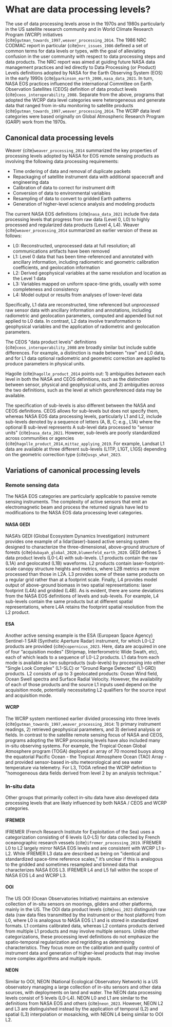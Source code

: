 # What are data processing levels?

The use of data processing levels arose in the 1970s and 1980s particularly in the US satellite research community and in World Climate Research Program (WCRP) initiatives {cite}`gutman_towards_1997,weaver_processing_2014`. The 1986 NRC CODMAC report in particular {cite}`nrc_issues_1986` defined a set of common terms for data levels or types, with the goal of alleviating confusion in the user community with respect to data processing steps and data products. The NRC report was aimed at guiding future NASA data management practices and led directly to Data Processing (or Product) Levels definitions adopted by NASA for the Earth Observing System (EOS) in the early 1990s {cite}`parkinson_earth_2006,nasa_data_2021`. In turn, NASA EOS practices influenced the international Committee on Earth Observation Satellites (CEOS) definition of data product levels {cite}`ceos_interoperability_2008`. Separate from the above, programs that adopted the WCRP data level categories were heterogeneous and generate data that ranged from in-situ monitoring to satellite products {cite}`gutman_towards_1997,weaver_processing_2014`. The WCRP data level categories were based originally on Global Atmospheric Research Program (GARP) work from the 1970s.


## Canonical data processing levels

Weaver {cite}`weaver_processing_2014` summarized the key properties of processing levels adopted by NASA for EOS remote sensing products as involving the following data processing requirements:

- Time ordering of data and removal of duplicate packets
- Repackaging of satellite instrument data with additional spacecraft and engineering data
- Calibration of data to correct for instrument drift
- Conversion of data to environmental variables
- Resampling of data to convert to gridded Earth patterns
- Generation of higher-level science analysis and modeling products

The current NASA EOS definitions {cite}`nasa_data_2021` include five data processing levels that progress from raw data (Level 0, L0) to highly processed and regularized data products (Level 4, L4). Weaver {cite}`weaver_processing_2014` summarized an earlier version of these as follows:

- L0: Reconstructed, unprocessed data at full resolution; all communications artifacts have been removed
- L1: Level 0 data that has been time-referenced and annotated with ancillary information, including radiometric and geometric calibration coefficients, and geolocation information
- L2: Derived geophysical variables at the same resolution and location as the Level 1 data
- L3: Variables mapped on uniform space-time grids, usually with some completeness and consistency
- L4: Model output or results from analyses of lower-level data

Specifically, L1 data are reconstructed, time referenced but _unprocessed_ raw sensor data with ancillary information and annotations, including radiometric and geolocation parameters, computed and appended but not applied to L0 data. In contrast, L2 data involve transformation to geophysical variables and the application of radiometric and geolocation parameters.

The CEOS "data product levels" definitions {cite}`ceos_interoperability_2008` are broadly similar but include subtle differences. For example, a distinction is made between "raw" and L0 data, and for L1 data optional radiometric and geometric correction are applied to produce parameters in physical units.

Hagolle {cite}`hagolle_product_2014` points out: 1) ambiguities _between_ each level in both the NASA and CEOS definitions, such as the distinction between sensor, physical and geophysical units, and 2) ambiguities _across_ the two definitions, such as the level at which georeferenced data may be available.

The specification of sub-levels is also different between the NASA and CEOS definitions. CEOS allows for sub-levels but does not specify them, whereas NASA EOS data processing levels, particularly L1 and L2, include sub-levels denoted by a sequence of letters (A, B, C; e.g., L1A) where the optional B sub-level represents A sub-level data processed to "sensor units" {cite}`nasa_data_2021`. However, sub-levels are poorly standardized across communities or agencies {cite}`hagolle_product_2014,mittaz_applying_2019`. For example, Landsat L1 data are available at three different sub-levels (L1TP, L1GT, L1GS) depending on the geometric correction type {cite}`usgs_what_2023`. 


## Variations of canonical processing levels

### Remote sensing data
The NASA EOS categories are particularly applicable to passive remote sensing instruments. The complexity of active sensors that emit an electromagnetic beam and process the returned signals have led to modifications to the NASA EOS data processing level categories.

#### NASA GEDI
NASA’s GEDI (Global Ecosystem Dynamics Investigation) instrument provides one example of a lidar(laser)-based active sensing system designed to characterize the three-dimensional, above-ground structure of forests {cite}`dubayah_global_2020,blumenfeld_earth_2020`. GEDI defines 5 data product levels (L0-L4) with sub-levels. L1 products contain the raw (L1A) and geolocated (L1B) waveforms. L2 products contain laser-footprint-scale canopy structure heights and metrics, where L2B metrics are more processed than those in L2A. L3 provides some of these same products on a regular grid rather than at a footprint scale. Finally, L4 provides model output of above-ground biomass in two spatial representations: laser footprint (L4A) and gridded (L4B). As is evident, there are some deviations from the NASA EOS definitions of levels and sub-levels. For example, L4 sub-levels contain the same products but at different spatial representations, where L4A retains the footprint spatial resolution from the L2 product. 

#### ESA
Another active sensing example is the ESA (European Space Agency) Sentinel-1 SAR (Synthetic Aperture Radar) instrument, for which L0-L2 products are provided {cite}`copernicus_2023`. Here, data are acquired in one of four “acquisition modes” (Stripmap, Interferometric Wide Swath, etc), each of which leads to a sequence of L0-L2 products. L1 data from each mode is available as two subproducts (sub-levels) by processing into either "Single Look Complex" (L1-SLC) or "Ground Range Detected" (L1-GRD) products. L2 consists of up to 3 geolocated products: Ocean Wind field, Ocean Swell spectra and Surface Radial Velocity. However, the availability of each of those products and the source L1 inputs used depend on the acquisition mode, potentially necessitating L2 qualifiers for the source input and acquisition mode.

#### WCRP
The WCRP system mentioned earlier divided processing into three levels {cite}`gutman_towards_1997,weaver_processing_2014`: 1) primary instrument readings, 2) retrieved geophysical parameters, and 3) derived analysis or fields. In contrast to the satellite remote sensing focus of NASA and CEOS, programs adopting the WCRP processing levels have also included many in-situ observing systems. For example, the Tropical Ocean Global Atmosphere program (TOGA) deployed an array of 70 moored buoys along the equatorial Pacific Ocean - the Tropical Atmosphere Ocean (TAO) Array - and provided sensor-based in-situ meteorological and sea water temperature via telemetry. For L3, TOGA refined the WCRP definition to "homogeneous data fields derived from level 2 by an analysis technique."


### In-situ data

Other groups that primarily collect in-situ data have also developed data processing levels that are likely influenced by both NASA / CEOS and WCRP categories.

#### IFREMER
IFREMER (French Research Institute for Exploitation of the Sea) uses a categorization consisting of 6 levels (L0-L5) for data collected by French oceanographic research vessels {cite}`ifremer_processing_2019`. IFREMER L0 to L2 largely mirror NASA EOS levels and are consistent with WCRP L1 s-L2. While IFREMER L3 data are described as being on "identical and standardized space-time reference scales," it’s unclear if this is analogous to the gridded and sometimes resampled and binned data that characterizes NASA EOS L3. IFREMER L4 and L5 fall within the scope of NASA EOS L4 and WCRP L3.

#### OOI
The US OOI (Ocean Observatories Initiative) maintains an extensive collection of in-situ sensors on moorings, gliders and other platforms, mainly in the US. The OOI data product levels {cite}`ooi_2023` distinguish raw data (raw data files transmitted by the instrument or the host platform) from L0, where L0 is analogous to NASA EOS L1 and is stored in standardized formats. L1 contains calibrated data, whereas L2 contains products derived from multiple L1 products and may involve multiple sensors. Unlike other categorizations, these processing level definitions do not emphasize the spatio-temporal regularization and regridding as determining characteristics. They focus more on the calibration and quality control of instrument data and generation of higher-level products that may involve more complex algorithms and multiple inputs.

#### NEON
Similar to OOI, NEON (National Ecological Observatory Network) is a US observatory managing a large collection of in-situ sensors and other data sources, with deployments on land and water. The NEON data processing levels consist of 5 levels (L0-L4). NEON L0 and L1 are similar to the definitions from NASA EOS and others {cite}`neon_2023`. However, NEON L2 and L3 are distinguished instead by the application of temporal (L2) and spatial (L3) interpolation or mosaicking, with NEON L4 being similar to OOI L2.
